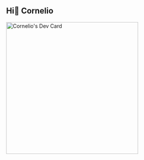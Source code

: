 ## Hi👋 Cornelio
<a href="https://app.daily.dev/timex29"><img src="https://api.daily.dev/devcards/v2/3xDAstONwIZcq77UsiHxP.png?type=default&r=zjg" width="356" alt="Cornelio's Dev Card"/></a>
<!--
**Timex29/Timex29** is a ✨ _special_ ✨ repository because its `README.md` (this file) appears on your GitHub profile.

Here are some ideas to get you started:

- 🔭 I’m currently working on ...
- 🌱 I’m currently learning ...
- 👯 I’m looking to collaborate on ...
- 🤔 I’m looking for help with ...
- 💬 Ask me about ...
- 📫 How to reach me: ...
- 😄 Pronouns: ...
- ⚡ Fun fact: ...
-->
